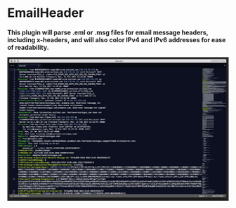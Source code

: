 # EmailHeader
**This plugin will parse .eml or .msg files for email message headers, including x-headers, and will also color IPv4 and IPv6 addresses for ease of readability.**

![alt text](screenshots/email.png "Message Header")
